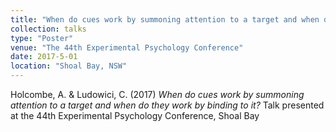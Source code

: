 ```yaml
---
title: "When do cues work by summoning attention to a target and when do they work by binding to it?"
collection: talks
type: "Poster"
venue: "The 44th Experimental Psychology Conference"
date: 2017-5-01
location: "Shoal Bay, NSW"
---
```


Holcombe, A. & Ludowici, C. (2017) <i>When do cues work by summoning attention to a target and when do they work by binding to it?</i> Talk presented at the 44th Experimental Psychology Conference, Shoal Bay